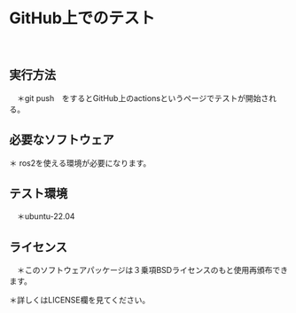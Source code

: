 # GitHub上でのテスト
　

## 実行方法
　＊git push　をするとGitHub上のactionsというページでテストが開始される。


## 必要なソフトウェア
  ＊ ros2を使える環境が必要になります。

## テスト環境
　＊ubuntu-22.04　

## ライセンス
　＊このソフトウェアパッケージは３乗項BSDライセンスのもと使用再頒布できます。

 ＊詳しくはLICENSE欄を見てください。


